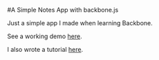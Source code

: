 #A Simple Notes App with backbone.js

Just a simple app I made when learning Backbone.

See a working demo [here](http://jeanmarcgoepfert.github.io/Backbone.js-Notes-App/).

I also wrote a tutorial [here](http://omgoepfert.com/getting-started-with-backbonejs).